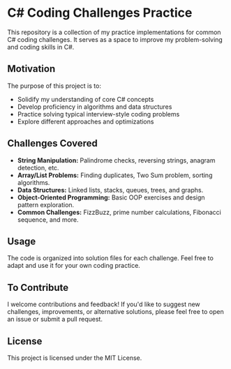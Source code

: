 # C# Coding Challenges Practice

This repository is a collection of my practice implementations for common C# coding challenges. It serves as a space to improve my problem-solving and coding skills in C#.

## Motivation

The purpose of this project is to:

* Solidify my understanding of core C# concepts
* Develop proficiency in algorithms and data structures
* Practice solving typical interview-style coding problems
* Explore different approaches and optimizations

## Challenges Covered

* **String Manipulation:** Palindrome checks, reversing strings, anagram detection, etc.
* **Array/List Problems:** Finding duplicates, Two Sum problem, sorting algorithms.
* **Data Structures:** Linked lists, stacks, queues, trees, and graphs.
* **Object-Oriented Programming:** Basic OOP exercises and design pattern exploration.
* **Common Challenges:** FizzBuzz, prime number calculations, Fibonacci sequence, and more.

## Usage

The code is organized into solution files for each challenge. Feel free to adapt and use it for your own coding practice.

## To Contribute

I welcome contributions and feedback! If you'd like to suggest new challenges, improvements, or alternative solutions, please feel free to open an issue or submit a pull request.

## License

This project is licensed under the MIT License.